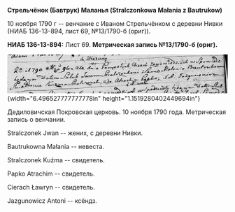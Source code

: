 **Стрельчёнок (Бавтрук) Маланья (Stralczonkowa Małania z Bautrukow)**

10 ноября 1790 г -- венчание с Иваном Стрельчёнком с деревни Нивки (НИАБ
136-13-894, лист 69, №13/1790-б (ориг)).

**НИАБ 136-13-894:** Лист 69. **Метрическая запись №13/1790-б (ориг).**

![](./media/7ef074815308348a7d171eb7a61346550955359e.png){width="6.496527777777778in"
height="1.1519280402449694in"}

Дедиловичская Покровская церковь. 10 ноября 1790 года. Метрическая
запись о венчании.

Stralczonek Jwan -- жених, с деревни Нивки.

Bautrukowna Małania -- невеста.

Stralczonek Kuźma -- свидетель.

Papko Atrachim -- свидетель.

Cierach Ławryn -- свидетель.

Jazgunowicz Antoni -- ксёндз.
